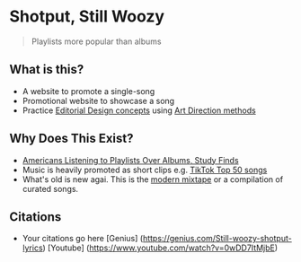 # Shotput, Still Woozy

> Playlists more popular than albums 

## What is this? 
* A website to promote a single-song
* Promotional website to showcase a song
* Practice [Editorial Design concepts](https://taiarts.com/en/blog/what-is-editorial-design/) using [Art Direction methods](https://alistapart.com/article/art-direction-and-design/)

## Why Does This Exist?
* [Americans Listening to Playlists Over Albums, Study Finds](https://time.com/4505600/playlists-albums-loop-music-business/)
* Music is heavily promoted as short clips e.g. [TikTok Top 50 songs](https://www.billboard.com/charts/tiktok-billboard-top-50/)
* What's old is new agai. This is the [modern mixtape](https://en.wikipedia.org/wiki/Mixtape) or a compilation of curated songs. 

## Citations
* Your citations go here
[Genius] (https://genius.com/Still-woozy-shotput-lyrics)
[Youtube] (https://www.youtube.com/watch?v=0wDD7ItMjbE)